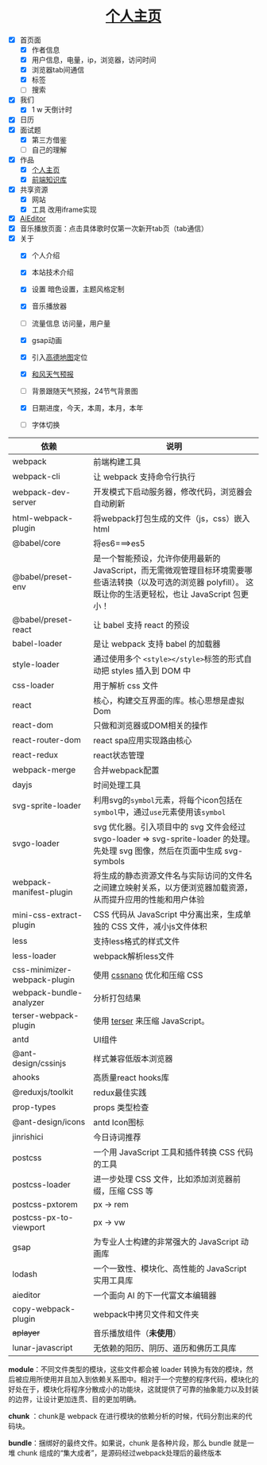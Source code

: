 <h1 align="center"><a href='https://8.133.162.30'>个人主页</a></h1>

- [x] 首页面
  - [x] 作者信息
  - [x] 用户信息，电量，ip，浏览器，访问时间
  - [x] 浏览器tab间通信
  - [x] 标签
  - [ ] 搜索
- [x] 我们
  - [x] 1 w 天倒计时
- [x] 日历
- [x] 面试题
  - [x] 第三方借鉴
  - [ ] 自己的理解
- [x] 作品
  - [x] [个人主页](https://8.133.162.30)
  - [x] [前端知识库](http://8.133.162.30/web-knowledge)
- [x] 共享资源
  - [x] 网站
  - [x] 工具 改用iframe实现
- [x] [AiEditor](https://aieditor.dev/zh/getting-started.html)
- [x] 音乐播放页面：点击具体歌时仅第一次新开tab页（tab通信）
- [x] 关于
  - [x] 个人介绍
  - [x] 本站技术介绍
  - [x] 设置 暗色设置，主题风格定制
  - [x] 音乐播放器
  - [ ] 流量信息 访问量，用户量
  - [x] gsap动画
  - [x] 引入[高德地图](https://lbs.amap.com/api/javascript-api-v2/summary)定位
  - [x] [和风天气预报](https://dev.qweather.com/docs/api/weather/weather-now/)
  - [ ] 背景跟随天气预报，24节气背景图
  - [x] 日期进度，今天，本周，本月，本年
  - [ ] 字体切换


| 依赖                         | 说明                                                       |
| ---------------------------- | ---------------------------------------------------------- |
| webpack                      | 前端构建工具                                               |
| webpack-cli                  | 让 webpack 支持命令行执行                                  |
| webpack-dev-server           | 开发模式下启动服务器，修改代码，浏览器会自动刷新             |
| html-webpack-plugin          | 将webpack打包生成的文件（js，css）嵌入html                 |
| @babel/core                  | 将es6===>es5                                               |
| @babel/preset-env            | 是一个智能预设，允许你使用最新的 JavaScript，而无需微观管理目标环境需要哪些语法转换（以及可选的浏览器 polyfill）。 这既让你的生活更轻松，也让 JavaScript 包更小！ |
| @babel/preset-react          | 让 babel 支持 react 的预设                                 |
| babel-loader                 | 是让 webpack 支持 babel 的加载器                           |
| style-loader                 | 通过使用多个 `<style></style>`标签的形式自动把 styles 插入到 DOM 中 |
| css-loader                   | 用于解析 css 文件                                          |
| react                        | 核心，构建交互界面的库。核心思想是虚拟Dom                    |
| react-dom                    | 只做和浏览器或DOM相关的操作                                |
| react-router-dom             | react spa应用实现路由核心                                  |
| react-redux                  | react状态管理                                              |
| webpack-merge                | 合并webpack配置                                            |
| dayjs                        | 时间处理工具                                               |
| svg-sprite-loader            | 利用svg的`symbol`元素，将每个icon包括在`symbol`中，通过`use`元素使用该`symbol` |
| svgo-loader                  | svg 优化器。引入项目中的 svg 文件会经过 svgo-loader => svg-sprite-loader 的处理。先处理 svg 图像，然后在页面中生成 svg-symbols |
| webpack-manifest-plugin      | 将生成的静态资源文件名与实际访问的文件名之间建立映射关系，以方便浏览器加载资源，从而提升应用的性能和用户体验 |
| mini-css-extract-plugin      | CSS 代码从 JavaScript 中分离出来，生成单独的 CSS 文件，减小js文件体积 |
| less                         | 支持less格式的样式文件                                     |
| less-loader                  | webpack解析less文件                                        |
| css-minimizer-webpack-plugin | 使用 [cssnano](https://cssnano.co/) 优化和压缩 CSS         |
| webpack-bundle-analyzer      | 分析打包结果                                               |
| terser-webpack-plugin        | 使用 [terser](https://github.com/terser/terser) 来压缩 JavaScript。 |
| antd                         | UI组件                                                     |
| @ant-design/cssinjs          | 样式兼容低版本浏览器                                       |
| ahooks                       | 高质量react hooks库                                        |
| @reduxjs/toolkit             | redux最佳实践                                              |
| prop-types                   | props 类型检查                                             |
| @ant-design/icons            | antd Icon图标                                              |
| jinrishici                   | 今日诗词推荐                                               |
| postcss                      | 一个用 JavaScript 工具和插件转换 CSS 代码的工具             |
| postcss-loader               | 进一步处理 CSS 文件，比如添加浏览器前缀，压缩 CSS 等         |
| postcss-pxtorem              | px -> rem                                                  |
| postcss-px-to-viewport       | px -> vw                                                   |
| gsap                         | 为专业人士构建的非常强大的 JavaScript 动画库                 |
| lodash                       | 一个一致性、模块化、高性能的 JavaScript 实用工具库           |
| aieditor                     | 一个面向 AI 的下一代富文本编辑器                            |
| copy-webpack-plugin          | webpack中拷贝文件和文件夹                                  |
| ~~aplayer~~                  | 音乐播放组件（**未使用**）                                 |
| lunar-javascript             | 无依赖的阳历、阴历、道历和佛历工具库                           |



**module**：不同文件类型的模块，这些文件都会被 loader 转换为有效的模块，然后被应用所使用并且加入到依赖关系图中。相对于一个完整的程序代码，模块化的好处在于，模块化将程序分散成小的功能块，这就提供了可靠的抽象能力以及封装的边界，让设计更加连贯、目的更加明确。

**chunk** ：chunk是 webpack 在进行模块的依赖分析的时候，代码分割出来的代码块。

**bundle**：捆绑好的最终文件。如果说，chunk 是各种片段，那么 bundle 就是一堆 chunk 组成的“集大成者”，是源码经过webpack处理后的最终版本
